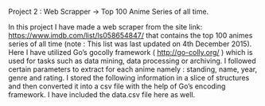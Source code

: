 Project 2 : Web Scrapper -> Top 100 Anime Series of all time.

In this project I have made a web scraper from the site link: https://www.imdb.com/list/ls058654847/  that contains the top 100 animes series of all time (note : This list was last updated on 4th December 2015). Here I have utilized Go’s gocolly framework ( http://go-colly.org/ ) which is used for tasks such as data mining, data processing or archiving. I followed certain parameters to extract for each anime namely : standing, name, year, genre and rating. I stored the following information in a slice of structures and then converted it into a csv file with the help of Go’s encoding framework. I have included the data.csv file here as well.